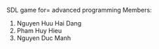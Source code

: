 SDL game for= advanced programming
Members:
1. Nguyen Huu Hai Dang
2. Pham Huy Hieu
3. Nguyen Duc Manh
